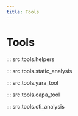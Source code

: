 ```yaml
---
title: Tools
---
```


# Tools

::: src.tools.helpers

::: src.tools.static_analysis

::: src.tools.yara_tool

::: src.tools.capa_tool

::: src.tools.cti_analysis
